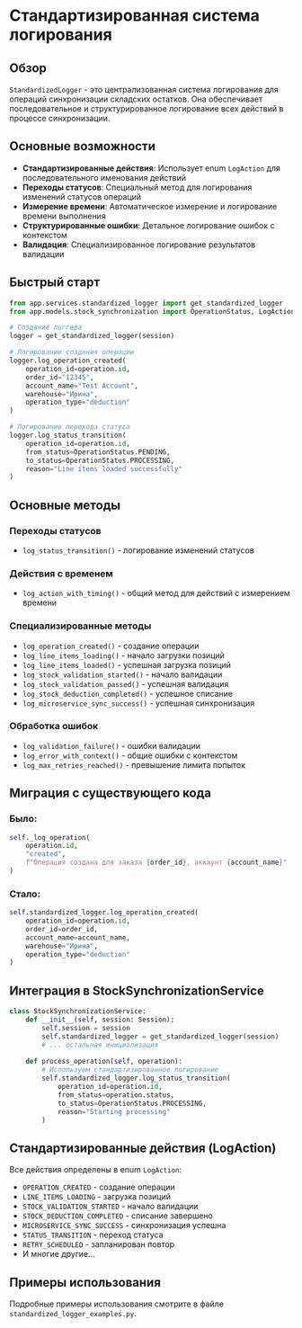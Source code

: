 # Стандартизированная система логирования

## Обзор

`StandardizedLogger` - это централизованная система логирования для операций синхронизации складских остатков. Она обеспечивает последовательное и структурированное логирование всех действий в процессе синхронизации.

## Основные возможности

- **Стандартизированные действия**: Использует enum `LogAction` для последовательного именования действий
- **Переходы статусов**: Специальный метод для логирования изменений статусов операций
- **Измерение времени**: Автоматическое измерение и логирование времени выполнения
- **Структурированные ошибки**: Детальное логирование ошибок с контекстом
- **Валидация**: Специализированное логирование результатов валидации

## Быстрый старт

```python
from app.services.standardized_logger import get_standardized_logger
from app.models.stock_synchronization import OperationStatus, LogAction

# Создание логгера
logger = get_standardized_logger(session)

# Логирование создания операции
logger.log_operation_created(
    operation_id=operation.id,
    order_id="12345",
    account_name="Test Account",
    warehouse="Ирина",
    operation_type="deduction"
)

# Логирование перехода статуса
logger.log_status_transition(
    operation_id=operation.id,
    from_status=OperationStatus.PENDING,
    to_status=OperationStatus.PROCESSING,
    reason="Line items loaded successfully"
)
```

## Основные методы

### Переходы статусов
- `log_status_transition()` - логирование изменений статусов

### Действия с временем
- `log_action_with_timing()` - общий метод для действий с измерением времени

### Специализированные методы
- `log_operation_created()` - создание операции
- `log_line_items_loading()` - начало загрузки позиций
- `log_line_items_loaded()` - успешная загрузка позиций
- `log_stock_validation_started()` - начало валидации
- `log_stock_validation_passed()` - успешная валидация
- `log_stock_deduction_completed()` - успешное списание
- `log_microservice_sync_success()` - успешная синхронизация

### Обработка ошибок
- `log_validation_failure()` - ошибки валидации
- `log_error_with_context()` - общие ошибки с контекстом
- `log_max_retries_reached()` - превышение лимита попыток

## Миграция с существующего кода

### Было:
```python
self._log_operation(
    operation.id,
    "created",
    f"Операция создана для заказа {order_id}, аккаунт {account_name}"
)
```

### Стало:
```python
self.standardized_logger.log_operation_created(
    operation_id=operation.id,
    order_id=order_id,
    account_name=account_name,
    warehouse="Ирина",
    operation_type="deduction"
)
```

## Интеграция в StockSynchronizationService

```python
class StockSynchronizationService:
    def __init__(self, session: Session):
        self.session = session
        self.standardized_logger = get_standardized_logger(session)
        # ... остальная инициализация
    
    def process_operation(self, operation):
        # Используем стандартизированное логирование
        self.standardized_logger.log_status_transition(
            operation_id=operation.id,
            from_status=operation.status,
            to_status=OperationStatus.PROCESSING,
            reason="Starting processing"
        )
```

## Стандартизированные действия (LogAction)

Все действия определены в enum `LogAction`:

- `OPERATION_CREATED` - создание операции
- `LINE_ITEMS_LOADING` - загрузка позиций
- `STOCK_VALIDATION_STARTED` - начало валидации
- `STOCK_DEDUCTION_COMPLETED` - списание завершено
- `MICROSERVICE_SYNC_SUCCESS` - синхронизация успешна
- `STATUS_TRANSITION` - переход статуса
- `RETRY_SCHEDULED` - запланирован повтор
- И многие другие...

## Примеры использования

Подробные примеры использования смотрите в файле `standardized_logger_examples.py`.